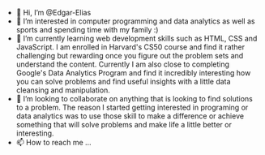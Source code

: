 - 👋 Hi, I’m @Edgar-Elias
- 👀 I’m interested in computer programming and data analytics as well as sports and spending time with my family :)
- 🌱 I’m currently learning web development skills such as HTML, CSS and JavaScript. I am enrolled in  Harvard's CS50 course and find it rather challenging but rewarding once you figure out the problem sets and understand the content. Currently I am also close to completing Google's Data Analytics Program and find it incredibly interesting how you can solve problems and find useful insights with a little data cleansing and manipulation. 
- 💞️ I’m looking to collaborate on anything that is looking to find solutions to a problem. The reason I started getting interested in programing or data analytics was to use those skill to make a difference or achieve something that will solve problems and make life a little better or interesting.
- 📫 How to reach me ...

<!---
Edgar-Elias/Edgar-Elias is a ✨ special ✨ repository because its `README.md` (this file) appears on your GitHub profile.
You can click the Preview link to take a look at your changes.
--->
